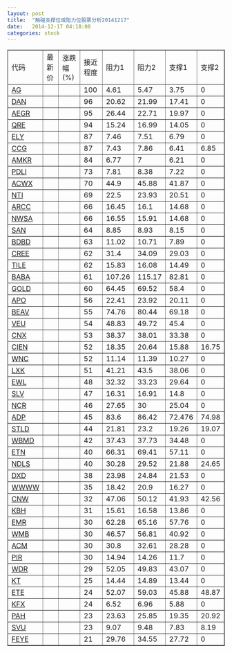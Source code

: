 ```yaml
---
layout: post
title:  "触碰支撑位或阻力位股票分析20141217"
date:   2014-12-17 04:18:08
categories: stock
---
```

<script type="text/javascript">
var stockList = []
stockList.push('gb_ag');
stockList.push('gb_dan');
stockList.push('gb_aegr');
stockList.push('gb_qre');
stockList.push('gb_ely');
stockList.push('gb_ccg');
stockList.push('gb_amkr');
stockList.push('gb_pdli');
stockList.push('gb_acwx');
stockList.push('gb_nti');
stockList.push('gb_arcc');
stockList.push('gb_nwsa');
stockList.push('gb_san');
stockList.push('gb_bdbd');
stockList.push('gb_cree');
stockList.push('gb_tile');
stockList.push('gb_baba');
stockList.push('gb_gold');
stockList.push('gb_apo');
stockList.push('gb_beav');
stockList.push('gb_veu');
stockList.push('gb_cnx');
stockList.push('gb_cien');
stockList.push('gb_wnc');
stockList.push('gb_lxk');
stockList.push('gb_ewl');
stockList.push('gb_slv');
stockList.push('gb_ncr');
stockList.push('gb_adp');
stockList.push('gb_stld');
stockList.push('gb_wbmd');
stockList.push('gb_etn');
stockList.push('gb_ndls');
stockList.push('gb_dxd');
stockList.push('gb_wwww');
stockList.push('gb_cnw');
stockList.push('gb_kbh');
stockList.push('gb_emr');
stockList.push('gb_wmb');
stockList.push('gb_acm');
stockList.push('gb_pir');
stockList.push('gb_wdr');
stockList.push('gb_kt');
stockList.push('gb_ete');
stockList.push('gb_kfx');
stockList.push('gb_pah');
stockList.push('gb_svu');
stockList.push('gb_feye');
</script>
<table border="1">
 <tr>
 <td>代码</td>
 <td>最新价</td>
 <td>涨跌幅(%)</td>
 <td>接近程度</td>
 <td>阻力1</td>
 <td>阻力2</td>
 <td>支撑1</td>
 <td>支撑2</td>
</tr>
  <tr id="ag" class="red">
  <td><a href="http://stock.finance.sina.com.cn/usstock/quotes/AG.html" target="_blank">AG</a></td><td></td><td></td><td>100</td><td>4.61</td><td>5.47</td><td>3.75</td><td>0</td></tr>
  <tr id="dan" class="red">
  <td><a href="http://stock.finance.sina.com.cn/usstock/quotes/DAN.html" target="_blank">DAN</a></td><td></td><td></td><td>96</td><td>20.62</td><td>21.99</td><td>17.41</td><td>0</td></tr>
  <tr id="aegr" class="green">
  <td><a href="http://stock.finance.sina.com.cn/usstock/quotes/AEGR.html" target="_blank">AEGR</a></td><td></td><td></td><td>95</td><td>26.44</td><td>22.71</td><td>19.97</td><td>0</td></tr>
  <tr id="qre" class="red">
  <td><a href="http://stock.finance.sina.com.cn/usstock/quotes/QRE.html" target="_blank">QRE</a></td><td></td><td></td><td>94</td><td>15.24</td><td>16.99</td><td>14.05</td><td>0</td></tr>
  <tr id="ely" class="red">
  <td><a href="http://stock.finance.sina.com.cn/usstock/quotes/ELY.html" target="_blank">ELY</a></td><td></td><td></td><td>87</td><td>7.46</td><td>7.51</td><td>6.79</td><td>0</td></tr>
  <tr id="ccg" class="red">
  <td><a href="http://stock.finance.sina.com.cn/usstock/quotes/CCG.html" target="_blank">CCG</a></td><td></td><td></td><td>87</td><td>7.43</td><td>7.86</td><td>6.41</td><td>6.85</td></tr>
  <tr id="amkr" class="green">
  <td><a href="http://stock.finance.sina.com.cn/usstock/quotes/AMKR.html" target="_blank">AMKR</a></td><td></td><td></td><td>84</td><td>6.77</td><td>7</td><td>6.21</td><td>0</td></tr>
  <tr id="pdli" class="green">
  <td><a href="http://stock.finance.sina.com.cn/usstock/quotes/PDLI.html" target="_blank">PDLI</a></td><td></td><td></td><td>73</td><td>7.81</td><td>8.38</td><td>7.22</td><td>0</td></tr>
  <tr id="acwx" class="green">
  <td><a href="http://stock.finance.sina.com.cn/usstock/quotes/ACWX.html" target="_blank">ACWX</a></td><td></td><td></td><td>70</td><td>44.9</td><td>45.88</td><td>41.87</td><td>0</td></tr>
  <tr id="nti" class="red">
  <td><a href="http://stock.finance.sina.com.cn/usstock/quotes/NTI.html" target="_blank">NTI</a></td><td></td><td></td><td>69</td><td>22.5</td><td>23.93</td><td>20.51</td><td>0</td></tr>
  <tr id="arcc" class="green">
  <td><a href="http://stock.finance.sina.com.cn/usstock/quotes/ARCC.html" target="_blank">ARCC</a></td><td></td><td></td><td>66</td><td>16.45</td><td>16.1</td><td>14.68</td><td>0</td></tr>
  <tr id="nwsa" class="green">
  <td><a href="http://stock.finance.sina.com.cn/usstock/quotes/NWSA.html" target="_blank">NWSA</a></td><td></td><td></td><td>66</td><td>16.55</td><td>15.91</td><td>14.68</td><td>0</td></tr>
  <tr id="san" class="green">
  <td><a href="http://stock.finance.sina.com.cn/usstock/quotes/SAN.html" target="_blank">SAN</a></td><td></td><td></td><td>64</td><td>8.85</td><td>8.93</td><td>8.15</td><td>0</td></tr>
  <tr id="bdbd" class="red">
  <td><a href="http://stock.finance.sina.com.cn/usstock/quotes/BDBD.html" target="_blank">BDBD</a></td><td></td><td></td><td>63</td><td>11.02</td><td>10.71</td><td>7.89</td><td>0</td></tr>
  <tr id="cree" class="red">
  <td><a href="http://stock.finance.sina.com.cn/usstock/quotes/CREE.html" target="_blank">CREE</a></td><td></td><td></td><td>62</td><td>31.4</td><td>34.09</td><td>29.03</td><td>0</td></tr>
  <tr id="tile" class="red">
  <td><a href="http://stock.finance.sina.com.cn/usstock/quotes/TILE.html" target="_blank">TILE</a></td><td></td><td></td><td>62</td><td>15.83</td><td>16.08</td><td>14.49</td><td>0</td></tr>
  <tr id="baba" class="red">
  <td><a href="http://stock.finance.sina.com.cn/usstock/quotes/BABA.html" target="_blank">BABA</a></td><td></td><td></td><td>61</td><td>107.26</td><td>115.17</td><td>82.81</td><td>0</td></tr>
  <tr id="gold" class="red">
  <td><a href="http://stock.finance.sina.com.cn/usstock/quotes/GOLD.html" target="_blank">GOLD</a></td><td></td><td></td><td>60</td><td>64.45</td><td>69.52</td><td>58.4</td><td>0</td></tr>
  <tr id="apo" class="red">
  <td><a href="http://stock.finance.sina.com.cn/usstock/quotes/APO.html" target="_blank">APO</a></td><td></td><td></td><td>56</td><td>22.41</td><td>23.92</td><td>20.11</td><td>0</td></tr>
  <tr id="beav" class="red">
  <td><a href="http://stock.finance.sina.com.cn/usstock/quotes/BEAV.html" target="_blank">BEAV</a></td><td></td><td></td><td>55</td><td>74.76</td><td>80.44</td><td>69.18</td><td>0</td></tr>
  <tr id="veu" class="green">
  <td><a href="http://stock.finance.sina.com.cn/usstock/quotes/VEU.html" target="_blank">VEU</a></td><td></td><td></td><td>54</td><td>48.83</td><td>49.72</td><td>45.4</td><td>0</td></tr>
  <tr id="cnx" class="green">
  <td><a href="http://stock.finance.sina.com.cn/usstock/quotes/CNX.html" target="_blank">CNX</a></td><td></td><td></td><td>53</td><td>38.37</td><td>38.01</td><td>33.38</td><td>0</td></tr>
  <tr id="cien" class="red">
  <td><a href="http://stock.finance.sina.com.cn/usstock/quotes/CIEN.html" target="_blank">CIEN</a></td><td></td><td></td><td>52</td><td>18.35</td><td>20.64</td><td>15.88</td><td>16.75</td></tr>
  <tr id="wnc" class="green">
  <td><a href="http://stock.finance.sina.com.cn/usstock/quotes/WNC.html" target="_blank">WNC</a></td><td></td><td></td><td>52</td><td>11.14</td><td>11.39</td><td>10.27</td><td>0</td></tr>
  <tr id="lxk" class="green">
  <td><a href="http://stock.finance.sina.com.cn/usstock/quotes/LXK.html" target="_blank">LXK</a></td><td></td><td></td><td>51</td><td>41.21</td><td>43.5</td><td>38.06</td><td>0</td></tr>
  <tr id="ewl" class="red">
  <td><a href="http://stock.finance.sina.com.cn/usstock/quotes/EWL.html" target="_blank">EWL</a></td><td></td><td></td><td>48</td><td>32.32</td><td>33.23</td><td>29.64</td><td>0</td></tr>
  <tr id="slv" class="green">
  <td><a href="http://stock.finance.sina.com.cn/usstock/quotes/SLV.html" target="_blank">SLV</a></td><td></td><td></td><td>47</td><td>16.31</td><td>16.91</td><td>14.8</td><td>0</td></tr>
  <tr id="ncr" class="red">
  <td><a href="http://stock.finance.sina.com.cn/usstock/quotes/NCR.html" target="_blank">NCR</a></td><td></td><td></td><td>46</td><td>27.65</td><td>30</td><td>25.04</td><td>0</td></tr>
  <tr id="adp" class="red">
  <td><a href="http://stock.finance.sina.com.cn/usstock/quotes/ADP.html" target="_blank">ADP</a></td><td></td><td></td><td>45</td><td>83.6</td><td>86.42</td><td>72.476</td><td>74.98</td></tr>
  <tr id="stld" class="green">
  <td><a href="http://stock.finance.sina.com.cn/usstock/quotes/STLD.html" target="_blank">STLD</a></td><td></td><td></td><td>44</td><td>21.81</td><td>23.2</td><td>19.26</td><td>19.07</td></tr>
  <tr id="wbmd" class="red">
  <td><a href="http://stock.finance.sina.com.cn/usstock/quotes/WBMD.html" target="_blank">WBMD</a></td><td></td><td></td><td>42</td><td>37.43</td><td>37.73</td><td>34.48</td><td>0</td></tr>
  <tr id="etn" class="red">
  <td><a href="http://stock.finance.sina.com.cn/usstock/quotes/ETN.html" target="_blank">ETN</a></td><td></td><td></td><td>40</td><td>66.31</td><td>69.41</td><td>57.11</td><td>0</td></tr>
  <tr id="ndls" class="green">
  <td><a href="http://stock.finance.sina.com.cn/usstock/quotes/NDLS.html" target="_blank">NDLS</a></td><td></td><td></td><td>40</td><td>30.28</td><td>29.52</td><td>21.88</td><td>24.65</td></tr>
  <tr id="dxd" class="red">
  <td><a href="http://stock.finance.sina.com.cn/usstock/quotes/DXD.html" target="_blank">DXD</a></td><td></td><td></td><td>38</td><td>23.98</td><td>24.84</td><td>21.53</td><td>0</td></tr>
  <tr id="wwww" class="red">
  <td><a href="http://stock.finance.sina.com.cn/usstock/quotes/WWWW.html" target="_blank">WWWW</a></td><td></td><td></td><td>35</td><td>18.42</td><td>20.9</td><td>16.27</td><td>0</td></tr>
  <tr id="cnw" class="red">
  <td><a href="http://stock.finance.sina.com.cn/usstock/quotes/CNW.html" target="_blank">CNW</a></td><td></td><td></td><td>32</td><td>47.06</td><td>50.12</td><td>41.93</td><td>42.56</td></tr>
  <tr id="kbh" class="red">
  <td><a href="http://stock.finance.sina.com.cn/usstock/quotes/KBH.html" target="_blank">KBH</a></td><td></td><td></td><td>31</td><td>15.61</td><td>16.58</td><td>13.86</td><td>0</td></tr>
  <tr id="emr" class="green">
  <td><a href="http://stock.finance.sina.com.cn/usstock/quotes/EMR.html" target="_blank">EMR</a></td><td></td><td></td><td>30</td><td>62.28</td><td>65.16</td><td>57.76</td><td>0</td></tr>
  <tr id="wmb" class="green">
  <td><a href="http://stock.finance.sina.com.cn/usstock/quotes/WMB.html" target="_blank">WMB</a></td><td></td><td></td><td>30</td><td>46.57</td><td>56.81</td><td>40.92</td><td>0</td></tr>
  <tr id="acm" class="green">
  <td><a href="http://stock.finance.sina.com.cn/usstock/quotes/ACM.html" target="_blank">ACM</a></td><td></td><td></td><td>30</td><td>30.8</td><td>32.61</td><td>28.28</td><td>0</td></tr>
  <tr id="pir" class="red">
  <td><a href="http://stock.finance.sina.com.cn/usstock/quotes/PIR.html" target="_blank">PIR</a></td><td></td><td></td><td>30</td><td>14.94</td><td>14.26</td><td>11.7</td><td>0</td></tr>
  <tr id="wdr" class="green">
  <td><a href="http://stock.finance.sina.com.cn/usstock/quotes/WDR.html" target="_blank">WDR</a></td><td></td><td></td><td>29</td><td>52.05</td><td>49.83</td><td>43.07</td><td>0</td></tr>
  <tr id="kt" class="red">
  <td><a href="http://stock.finance.sina.com.cn/usstock/quotes/KT.html" target="_blank">KT</a></td><td></td><td></td><td>25</td><td>14.44</td><td>14.89</td><td>13.44</td><td>0</td></tr>
  <tr id="ete" class="red">
  <td><a href="http://stock.finance.sina.com.cn/usstock/quotes/ETE.html" target="_blank">ETE</a></td><td></td><td></td><td>24</td><td>52.07</td><td>59.03</td><td>45.88</td><td>48.87</td></tr>
  <tr id="kfx" class="red">
  <td><a href="http://stock.finance.sina.com.cn/usstock/quotes/KFX.html" target="_blank">KFX</a></td><td></td><td></td><td>24</td><td>6.52</td><td>6.96</td><td>5.88</td><td>0</td></tr>
  <tr id="pah" class="green">
  <td><a href="http://stock.finance.sina.com.cn/usstock/quotes/PAH.html" target="_blank">PAH</a></td><td></td><td></td><td>23</td><td>23.63</td><td>25.85</td><td>19.35</td><td>20.92</td></tr>
  <tr id="svu" class="red">
  <td><a href="http://stock.finance.sina.com.cn/usstock/quotes/SVU.html" target="_blank">SVU</a></td><td></td><td></td><td>23</td><td>9.07</td><td>9.48</td><td>7.83</td><td>8.19</td></tr>
  <tr id="feye" class="green">
  <td><a href="http://stock.finance.sina.com.cn/usstock/quotes/FEYE.html" target="_blank">FEYE</a></td><td></td><td></td><td>21</td><td>29.76</td><td>34.55</td><td>27.72</td><td>0</td></tr>
</table>
